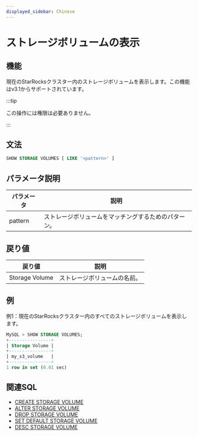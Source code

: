 ```yaml
---
displayed_sidebar: Chinese
---
```


# ストレージボリュームの表示

## 機能

現在のStarRocksクラスター内のストレージボリュームを表示します。この機能はv3.1からサポートされています。

:::tip

この操作には権限は必要ありません。

:::

## 文法

```SQL
SHOW STORAGE VOLUMES [ LIKE '<pattern>' ]
```

## パラメータ説明

| **パラメータ** | **説明**               |
| -------------- | ---------------------- |
| pattern        | ストレージボリュームをマッチングするためのパターン。 |

## 戻り値

| **戻り値**       | **説明**       |
| ---------------- | -------------- |
| Storage Volume   | ストレージボリュームの名前。 |

## 例

例1：現在のStarRocksクラスター内のすべてのストレージボリュームを表示します。

```SQL
MySQL > SHOW STORAGE VOLUMES;
+----------------+
| Storage Volume |
+----------------+
| my_s3_volume   |
+----------------+
1 row in set (0.01 sec)
```

## 関連SQL

- [CREATE STORAGE VOLUME](./CREATE_STORAGE_VOLUME.md)
- [ALTER STORAGE VOLUME](./ALTER_STORAGE_VOLUME.md)
- [DROP STORAGE VOLUME](./DROP_STORAGE_VOLUME.md)
- [SET DEFAULT STORAGE VOLUME](./SET_DEFAULT_STORAGE_VOLUME.md)
- [DESC STORAGE VOLUME](./DESC_STORAGE_VOLUME.md)
